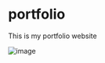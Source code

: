 # portfolio
This is my portfolio website


![image](https://github.com/kashish0505kashyap/portfolio/assets/78157997/9ced9a0e-788a-4279-92e4-21fbce5f9672)

